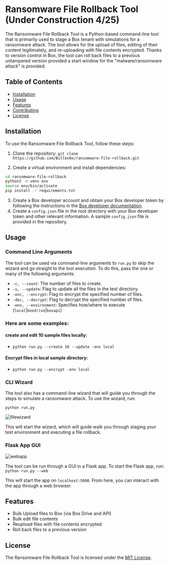 # Ransomware File Rollback Tool (Under Construction 4/25) 
The Ransomware File Rollback Tool is a Python-based command-line tool that is primarily used to stage a Box tenant with simulations for a ransomware attack. The tool allows for the upload of files, editing of their content legitimately, and re-uploading with file contents encrypted. Thanks to version control in Box, the tool can roll back files to a previous untampered version provided a start window for the "malware/ransomware attack" is provided.

## Table of Contents
- [Installation](#installation)
- [Usage](#usage)
- [Features](#features)
- [Contributing](#contributing)
- [License](#license)

## Installation
To use the Ransomware File Rollback Tool, follow these steps:

1. Clone the repository:
```git clone https://github.com/Bullkn0x/ransomware-file-rollback.git```

2. Create a virtual environment and install dependencies:

```bash
cd ransomware-file-rollback
python3 -m venv env
source env/bin/activate
pip install -r requirements.txt
```

3. Create a Box developer account and obtain your Box developer token by following the instructions in the [Box developer documentation](https://developer.box.com/docs/getting-started-box-platform).
4. Create a `config.json` file in the root directory with your Box developer token and other relevant information. A sample `config.json` file is provided in the repository.


## Usage



### Command Line Arguments

The tool can be used via command-line arguments to `run.py` to skip the wizard and go straight to the tool execution. To do this, pass the one or many of the following arguments:

- `-c, --count`: The number of files to create.
- `-u, --update`: Flag to update all the files in the test directory.
- `-enc, --encrypt`: Flag to encrypt the specified number of files.
- `-dec, --decrypt`: Flag to decrypt the specified number of files.
- `-env, --environment`: Specifies how/where to execute (`local`|`boxdrive`|`boxapi`)


### Here are some examples:

#### create and edit 10 sample files locally:

- ```python run.py --create 10 --update -env local```

#### Encrypt files in local sample directory:

- ```python run.py --encrypt -env local```

### CLI Wizard

The tool also has a command-line wizard that will guide you through the steps to simulate a ransomware attack. To use the wizard, run:

```python run.py```

![filewizard](https://im2.ezgif.com/tmp/ezgif-2-436315e1af.gif)

This will start the wizard, which will guide walk you through staging your test environment and executing a file rollback.


### Flask App GUI

![webapp](https://i.imgur.com/4Dh2Hru.png)

The tool can be run through a GUI in a Flask app. To start the Flask app, run:
`python run.py --web`


This will start the app on `localhost:5000`. From here, you can interact with the app through a web browser.





## Features
- Bulk Upload files to Box (via Box Drive and API)
- Bulk edit file contents
- Reupload files with file contents encrypted
- Roll back files to a previous version



## License
The Ransomware File Rollback Tool is licensed under the [MIT License](https://github.com/Bullkn0x/ransomware-file-rollback/blob/main/LICENSE).
